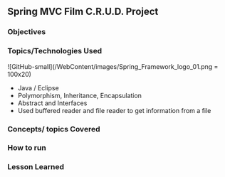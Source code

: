 ## Spring MVC Film C.R.U.D. Project

### Objectives

### Topics/Technologies Used


![GitHub-small](/WebContent/images/Spring_Framework_logo_01.png = 100x20)

+ Java / Eclipse
+ Polymorphism, Inheritance, Encapsulation
+ Abstract and Interfaces
+ Used buffered reader and file reader to get information from a file

### Concepts/ topics Covered

### How to run

### Lesson Learned





